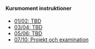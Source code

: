 #### Kursmoment instruktioner

* [01/02: TBD](kurser/pattern-v1/kmom01)
* [03/04: TBD](kurser/pattern-v1/kmom03)
* [05/06: TBD](kurser/pattern-v1/kmom05)
* [07/10: Projekt och examination](kurser/pattern-v1/kmom10)

